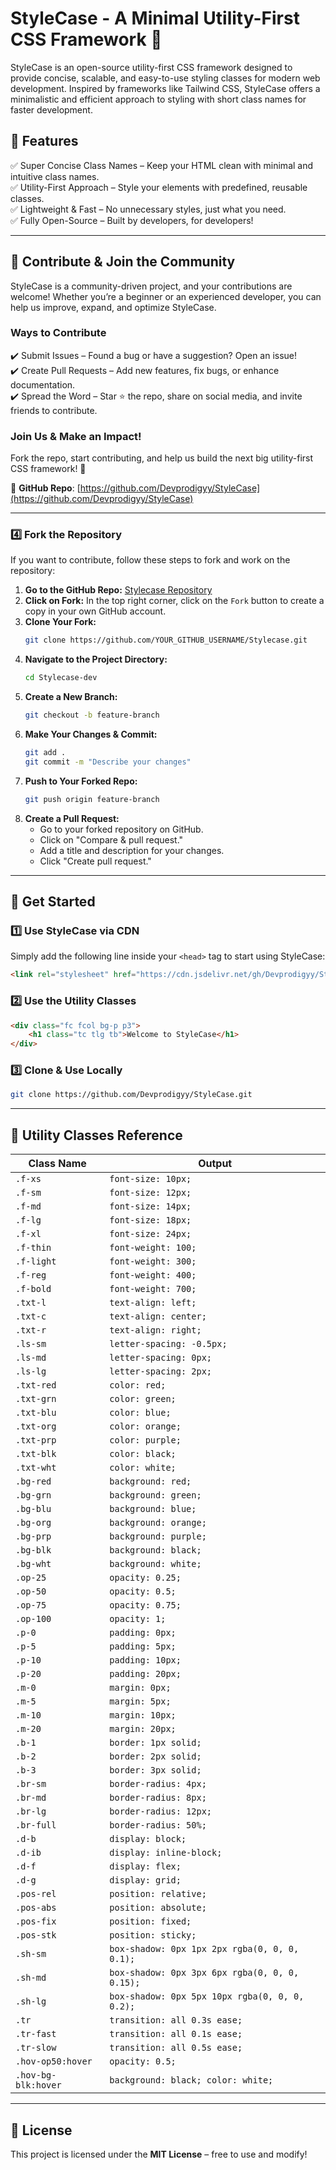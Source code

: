 # StyleCase - A Minimal Utility-First CSS Framework 🚀

StyleCase is an open-source utility-first CSS framework designed to provide concise, scalable, and easy-to-use styling classes for modern web development. Inspired by frameworks like Tailwind CSS, StyleCase offers a minimalistic and efficient approach to styling with short class names for faster development.

## 🌟 Features

✅ Super Concise Class Names – Keep your HTML clean with minimal and intuitive class names.  
✅ Utility-First Approach – Style your elements with predefined, reusable classes.  
✅ Lightweight & Fast – No unnecessary styles, just what you need.  
✅ Fully Open-Source – Built by developers, for developers!  

---

## 🤝 Contribute & Join the Community

StyleCase is a community-driven project, and your contributions are welcome! Whether you’re a beginner or an experienced developer, you can help us improve, expand, and optimize StyleCase.

### Ways to Contribute

✔️ Submit Issues – Found a bug or have a suggestion? Open an issue!  
✔️ Create Pull Requests – Add new features, fix bugs, or enhance documentation.  
✔️ Spread the Word – Star ⭐ the repo, share on social media, and invite friends to contribute.  

### Join Us & Make an Impact!

Fork the repo, start contributing, and help us build the next big utility-first CSS framework! 🚀  

🔗 **GitHub Repo**: [https://github.com/Devprodigyy/StyleCase](https://github.com/Devprodigyy/StyleCase)  

---

### 4️⃣ Fork the Repository

If you want to contribute, follow these steps to fork and work on the repository:

1. **Go to the GitHub Repo:** [Stylecase Repository](https://github.com/Devprodigyy/Stylecase)
2. **Click on Fork:** In the top right corner, click on the `Fork` button to create a copy in your own GitHub account.
3. **Clone Your Fork:**
   ```sh
   git clone https://github.com/YOUR_GITHUB_USERNAME/Stylecase.git
   ```
4. **Navigate to the Project Directory:**
   ```sh
   cd Stylecase-dev
   ```
5. **Create a New Branch:**
   ```sh
   git checkout -b feature-branch
   ```
6. **Make Your Changes & Commit:**
   ```sh
   git add .
   git commit -m "Describe your changes"
   ```
7. **Push to Your Forked Repo:**
   ```sh
   git push origin feature-branch
   ```
8. **Create a Pull Request:**
   - Go to your forked repository on GitHub.
   - Click on "Compare & pull request."
   - Add a title and description for your changes.
   - Click "Create pull request."

---

## 🚀 Get Started

### 1️⃣ Use StyleCase via CDN

Simply add the following line inside your `<head>` tag to start using StyleCase: 

```html
<link rel="stylesheet" href="https://cdn.jsdelivr.net/gh/Devprodigyy/StyleCase/stylecase.css">
```

### 2️⃣ Use the Utility Classes

```html
<div class="fc fcol bg-p p3">
    <h1 class="tc tlg tb">Welcome to StyleCase</h1>
</div>
```

### 3️⃣ Clone & Use Locally

```sh
git clone https://github.com/Devprodigyy/StyleCase.git
```



---

## 📌 Utility Classes Reference

| Class Name | Output |
|------------|--------|
| `.f-xs` | `font-size: 10px;` |
| `.f-sm` | `font-size: 12px;` |
| `.f-md` | `font-size: 14px;` |
| `.f-lg` | `font-size: 18px;` |
| `.f-xl` | `font-size: 24px;` |
| `.f-thin` | `font-weight: 100;` |
| `.f-light` | `font-weight: 300;` |
| `.f-reg` | `font-weight: 400;` |
| `.f-bold` | `font-weight: 700;` |
| `.txt-l` | `text-align: left;` |
| `.txt-c` | `text-align: center;` |
| `.txt-r` | `text-align: right;` |
| `.ls-sm` | `letter-spacing: -0.5px;` |
| `.ls-md` | `letter-spacing: 0px;` |
| `.ls-lg` | `letter-spacing: 2px;` |
| `.txt-red` | `color: red;` |
| `.txt-grn` | `color: green;` |
| `.txt-blu` | `color: blue;` |
| `.txt-org` | `color: orange;` |
| `.txt-prp` | `color: purple;` |
| `.txt-blk` | `color: black;` |
| `.txt-wht` | `color: white;` |
| `.bg-red` | `background: red;` |
| `.bg-grn` | `background: green;` |
| `.bg-blu` | `background: blue;` |
| `.bg-org` | `background: orange;` |
| `.bg-prp` | `background: purple;` |
| `.bg-blk` | `background: black;` |
| `.bg-wht` | `background: white;` |
| `.op-25` | `opacity: 0.25;` |
| `.op-50` | `opacity: 0.5;` |
| `.op-75` | `opacity: 0.75;` |
| `.op-100` | `opacity: 1;` |
| `.p-0` | `padding: 0px;` |
| `.p-5` | `padding: 5px;` |
| `.p-10` | `padding: 10px;` |
| `.p-20` | `padding: 20px;` |
| `.m-0` | `margin: 0px;` |
| `.m-5` | `margin: 5px;` |
| `.m-10` | `margin: 10px;` |
| `.m-20` | `margin: 20px;` |
| `.b-1` | `border: 1px solid;` |
| `.b-2` | `border: 2px solid;` |
| `.b-3` | `border: 3px solid;` |
| `.br-sm` | `border-radius: 4px;` |
| `.br-md` | `border-radius: 8px;` |
| `.br-lg` | `border-radius: 12px;` |
| `.br-full` | `border-radius: 50%;` |
| `.d-b` | `display: block;` |
| `.d-ib` | `display: inline-block;` |
| `.d-f` | `display: flex;` |
| `.d-g` | `display: grid;` |
| `.pos-rel` | `position: relative;` |
| `.pos-abs` | `position: absolute;` |
| `.pos-fix` | `position: fixed;` |
| `.pos-stk` | `position: sticky;` |
| `.sh-sm` | `box-shadow: 0px 1px 2px rgba(0, 0, 0, 0.1);` |
| `.sh-md` | `box-shadow: 0px 3px 6px rgba(0, 0, 0, 0.15);` |
| `.sh-lg` | `box-shadow: 0px 5px 10px rgba(0, 0, 0, 0.2);` |
| `.tr` | `transition: all 0.3s ease;` |
| `.tr-fast` | `transition: all 0.1s ease;` |
| `.tr-slow` | `transition: all 0.5s ease;` |
| `.hov-op50:hover` | `opacity: 0.5;` |
| `.hov-bg-blk:hover` | `background: black; color: white;` |

---


## 📄 License

This project is licensed under the **MIT License** – free to use and modify!
